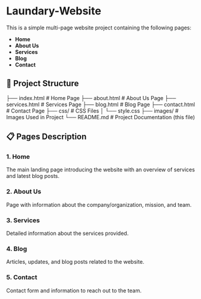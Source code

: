 # Laundary-Website

This is a simple multi-page website project containing the following pages:
- **Home**
- **About Us**
- **Services**
- **Blog**
- **Contact**


## 📂 Project Structure
├── index.html # Home Page
├── about.html # About Us Page
├── services.html # Services Page
├── blog.html # Blog Page
├── contact.html # Contact Page
├── css/ # CSS Files
│ └── style.css
├── images/ # Images Used in Project
└── README.md # Project Documentation (this file)



## 📋 Pages Description
### 1. Home
The main landing page introducing the website with an overview of services and latest blog posts.

### 2. About Us
Page with information about the company/organization, mission, and team.

### 3. Services
Detailed information about the services provided.

### 4. Blog
Articles, updates, and blog posts related to the website.

### 5. Contact
Contact form and information to reach out to the team.
